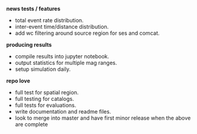 **news tests / features**
* total event rate distribution.
* inter-event time/distance distribution.
* add wc filtering around source region for ses and comcat.

**producing results**
* compile results into jupyter notebook.
* output statistics for multiple mag ranges.
* setup simulation daily. 

**repo love**
* full test for spatial region.
* full testing for catalogs.
* full tests for evaluations.
* write documentation and readme files. 
* look to merge into master and have first minor release when the above are complete
